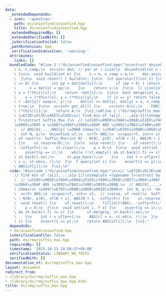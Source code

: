 ```yaml
---
data:
  _extendedDependsOn:
  - icon: ':question:'
    path: ds/unionfind/unionfind.hpp
    title: ds/unionfind/unionfind.hpp
  _extendedRequiredBy: []
  _extendedVerifiedWith: []
  _isVerificationFailed: false
  _pathExtension: hpp
  _verificationStatusIcon: ':warning:'
  attributes:
    links: []
  bundledCode: "#line 2 \"ds/unionfind/unionfind.hpp\"\n\nstruct UnionFind {\n  int\
    \ n, n_comp;\n  vc<int> dat; // par or (-size)\n  UnionFind(int n = 0) { build(n);\
    \ }\n\n  void build(int m) {\n    n = m, n_comp = m;\n    dat.assign(n, -1);\n\
    \  }\n\n  void reset() { build(n); }\n\n  int operator[](int x) {\n    while (dat[x]\
    \ >= 0) {\n      int pp = dat[dat[x]];\n      if (pp < 0) { return dat[x]; }\n\
    \      x = dat[x] = pp;\n    }\n    return x;\n  }\n\n  ll size(int x) {\n   \
    \ x = (*this)[x];\n    return -dat[x];\n  }\n\n  bool merge(int x, int y) {\n\
    \    x = (*this)[x], y = (*this)[y];\n    if (x == y) return false;\n    if (-dat[x]\
    \ < -dat[y]) swap(x, y);\n    dat[x] += dat[y], dat[y] = x, n_comp--;\n    return\
    \ true;\n  }\n\n  vc<int> get_all() {\n    vc<int> A(n);\n    FOR(i, n) A[i] =\
    \ (*this)[i];\n    return A;\n  }\n};\n#line 2 \"ds/rmq/suffix_max.hpp\"\n\n//\
    \ \u672B\u5C3E\u4EE3\u5165\n// find min of (a[i],...,a[p-1])\ntemplate <typename\
    \ T>\nstruct Suffix_Max {\n  // \u5185\u90E8\u7684\u306A\u51E6\u7406\u3068\u3057\
    \u3066\u306F a \u3067\u306F\u306A\u304F ANS \u3092\u7BA1\u7406\u3059\u308B.\n\
    \  // ANS[0],...,ANS[p] \u306B chmax(x) \u304C\u6765\u308B\u3068\u601D\u3046\n\
    \  int N, p;\n  UnionFind uf;\n  vc<T> ANS;\n  vc<pair<T, int>> st;  // (value,\
    \ uf root)\n  Suffix_Max(int N) : N(N), p(0), uf(N + 1), ANS(N + 1, -infty<T>)\
    \ {\n    st.reserve(N);\n  }\n\n  void reset() {\n    uf.reset();\n    fill(all(ANS),\
    \ -infty<T>);\n    st.clear();\n    p = 0;\n  }\n\n  void set(int i, T x) {\n\
    \    assert(p == i);\n    while (!st.empty() && st.back().fi <= x) {\n      uf.merge(p,\
    \ st.back().se);\n      st.pop_back();\n    }\n    int r = uf[p++];\n    ANS[r]\
    \ = x, st.eb(x, r);\n  }\n  T query(int i) {\n    assert(i <= p);\n    return\
    \ ANS[uf[i]];\n  }\n};\n"
  code: "#include \"ds/unionfind/unionfind.hpp\"\n\n// \u672B\u5C3E\u4EE3\u5165\n\
    // find min of (a[i],...,a[p-1])\ntemplate <typename T>\nstruct Suffix_Max {\n\
    \  // \u5185\u90E8\u7684\u306A\u51E6\u7406\u3068\u3057\u3066\u306F a \u3067\u306F\
    \u306A\u304F ANS \u3092\u7BA1\u7406\u3059\u308B.\n  // ANS[0],...,ANS[p] \u306B\
    \ chmax(x) \u304C\u6765\u308B\u3068\u601D\u3046\n  int N, p;\n  UnionFind uf;\n\
    \  vc<T> ANS;\n  vc<pair<T, int>> st;  // (value, uf root)\n  Suffix_Max(int N)\
    \ : N(N), p(0), uf(N + 1), ANS(N + 1, -infty<T>) {\n    st.reserve(N);\n  }\n\n\
    \  void reset() {\n    uf.reset();\n    fill(all(ANS), -infty<T>);\n    st.clear();\n\
    \    p = 0;\n  }\n\n  void set(int i, T x) {\n    assert(p == i);\n    while (!st.empty()\
    \ && st.back().fi <= x) {\n      uf.merge(p, st.back().se);\n      st.pop_back();\n\
    \    }\n    int r = uf[p++];\n    ANS[r] = x, st.eb(x, r);\n  }\n  T query(int\
    \ i) {\n    assert(i <= p);\n    return ANS[uf[i]];\n  }\n};"
  dependsOn:
  - ds/unionfind/unionfind.hpp
  isVerificationFile: false
  path: ds/rmq/suffix_max.hpp
  requiredBy: []
  timestamp: '2025-10-13 18:56:57+09:00'
  verificationStatus: LIBRARY_NO_TESTS
  verifiedWith: []
documentation_of: ds/rmq/suffix_max.hpp
layout: document
redirect_from:
- /library/ds/rmq/suffix_max.hpp
- /library/ds/rmq/suffix_max.hpp.html
title: ds/rmq/suffix_max.hpp
---
```

